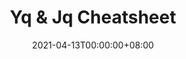 ---
title: Yq & Jq Cheatsheet
date: "2021-04-13T00:00:00+08:00"
cover: "images/cover-jq-cheatsheet.png"
tags: 
  - yq
  - jq
  - json
  - yaml
  - processor
  - cheatsheet
keywords: 
  - yq
  - jq
  - json
  - yaml
  - processor
  - cheatsheet
description: ""
showFullContent: false
readingTime: false
---